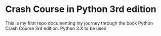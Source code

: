 # Crash Course in Python 3rd edition

This is my first repo documenting my journey through the book Python Crash Course 3rd edition.
Python 3.X to be used
